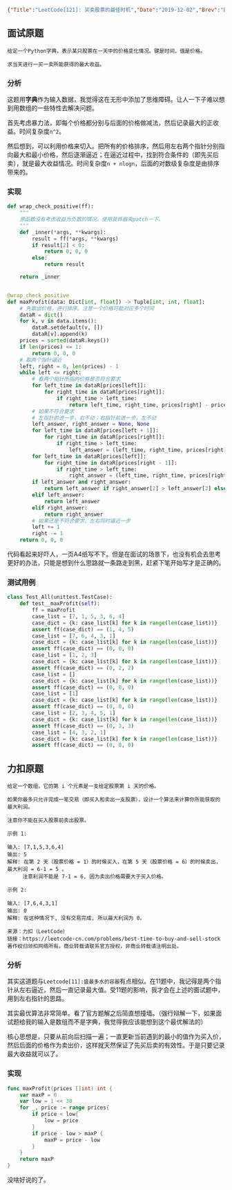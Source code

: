 ```json lw-blog-meta
{"Title":"LeetCode[121]: 买卖股票的最佳时机","Date":"2019-12-02","Brev":"数据结构：数组。简单难度。面试遇到的题，虽然代码简单，但是需要一个巧妙的思维转换。","Tags":["算法与数据结构"]}
```



## 面试原题

```text
给定一个Python字典，表示某只股票在一天中的价格变化情况。键是时间，值是价格。

求当天进行一买一卖所能获得的最大收益。
```

### 分析

这题用**字典**作为输入数据，我觉得这在无形中添加了思维障碍。让人一下子难以想到用数组的一些特性去解决问题。

首先考虑暴力法，即每个价格都分别与后面的价格做减法，然后记录最大的正收益。时间复杂度`n^2`。

然后想到，可以利用价格来切入。把所有的价格排序，然后用左右两个指针分别指向最大和最小价格，然后逐渐逼近；在逼近过程中，找到符合条件的（即先买后卖），就是最大收益情况。时间复杂度`n + nlogn`，后面的对数级复杂度是由排序带来的。

### 实现

```python
def wrap_check_positive(ff):
    """
    原函数没有考虑收益为负数的情况。使用装饰器来patch一下。
    """
    def _inner(*args, **kwargs):
        result = ff(*args, **kwargs)
        if result[2] < 0:
            return 0, 0, 0
        else:
            return result

    return _inner


@wrap_check_positive
def maxProfit(data: Dict[int, float]) -> Tuple[int, int, float]:
    # 先取出价格，进行排序。注意一个价格可能对应多个时间
    dataR = dict()
    for k, v in data.items():
        dataR.setdefault(v, [])
        dataR[v].append(k)
    prices = sorted(dataR.keys())
    if len(prices) <= 1:
        return 0, 0, 0
    # 取两个指针逼近
    left, right = 0, len(prices) - 1
    while left <= right:
        # 看两个指针所指的价格是否符合要求
        for left_time in dataR[prices[left]]:
            for right_time in dataR[prices[right]]:
                if right_time > left_time:
                    return left_time, right_time, prices[right] - prices[left]
        # 如果不符合要求
        # 左指针前进一步，右不动；右指针前进一步，左不动
        left_answer, right_answer = None, None
        for left_time in dataR[prices[left + 1]]:
            for right_time in dataR[prices[right]]:
                if right_time > left_time:
                    left_answer = (left_time, right_time, prices[right] - prices[left + 1])
        for left_time in dataR[prices[left]]:
            for right_time in dataR[prices[right - 1]]:
                if right_time > left_time:
                    right_answer = (left_time, right_time, prices[right - 1] - prices[left])
        if left_answer and right_answer:
            return left_answer if right_answer[2] > left_answer[2] else right_answer
        elif left_answer:
            return left_answer
        elif right_answer:
            return right_answer
        # 如果还是不符合要求，左右同时逼近一步
        left += 1
        right -= 1
    return 0, 0, 0
```

代码看起来好吓人，一页A4纸写不下。但是在面试的场景下，也没有机会去思考更好的办法，只能是想到什么思路就一条路走到黑，赶紧下笔开始写才是正确的。

### 测试用例

```python
class Test_All(unittest.TestCase):
    def test__maxProfit(self):
        ff = maxProfit
        case_list = [7, 1, 5, 3, 6, 4]
        case_dict = {k: case_list[k] for k in range(len(case_list))}
        assert ff(case_dict) == (1, 4, 5)
        case_list = [7, 6, 4, 3, 1]
        case_dict = {k: case_list[k] for k in range(len(case_list))}
        assert ff(case_dict) == (0, 0, 0)
        case_list = [1, 2, 3]
        case_dict = {k: case_list[k] for k in range(len(case_list))}
        assert ff(case_dict) == (0, 2, 2)
        case_list = []
        case_dict = {k: case_list[k] for k in range(len(case_list))}
        assert ff(case_dict) == (0, 0, 0)
        case_list = [1]
        case_dict = {k: case_list[k] for k in range(len(case_list))}
        assert ff(case_dict) == (0, 0, 0)
        case_list = [2, 3, 4, 5, 1]
        case_dict = {k: case_list[k] for k in range(len(case_list))}
        assert ff(case_dict) == (0, 3, 3)
        case_list = [4, 3, 2, 1]
        case_dict = {k: case_list[k] for k in range(len(case_list))}
        assert ff(case_dict) == (0, 0, 0)
```

## 力扣原题

```text
给定一个数组，它的第 i 个元素是一支给定股票第 i 天的价格。

如果你最多只允许完成一笔交易（即买入和卖出一支股票），设计一个算法来计算你所能获取的最大利润。

注意你不能在买入股票前卖出股票。

示例 1:

输入: [7,1,5,3,6,4]
输出: 5
解释: 在第 2 天（股票价格 = 1）的时候买入，在第 5 天（股票价格 = 6）的时候卖出，最大利润 = 6-1 = 5 。
     注意利润不能是 7-1 = 6, 因为卖出价格需要大于买入价格。

示例 2:

输入: [7,6,4,3,1]
输出: 0
解释: 在这种情况下, 没有交易完成, 所以最大利润为 0。

来源：力扣（LeetCode）
链接：https://leetcode-cn.com/problems/best-time-to-buy-and-sell-stock
著作权归领扣网络所有。商业转载请联系官方授权，非商业转载请注明出处。
```

### 分析

其实这道题与`Leetcode[11]:盛最多水的容器`有点相似。在11题中，我记得是两个指针从左右逼近，然后一直记录最大值。受11题的影响，我才会在上述的面试题中，用到左右指针的思路。

其实最优算法非常简单。看了官方题解之后简直想撞墙。（强行辩解一下，如果面试题给我的输入是数组而不是字典，我觉得我应该能想到这个最优解法的）

核心思想是，只要从前向后扫描一遍；一直更新当前遇到的最小的值作为买入价，然后后面的价格作为卖出价，这样就天然保证了先买后卖的有效性。于是只要记录最大收益就可以了。

### 实现

```go
func maxProfit(prices []int) int {
    var maxP = 0
    var low = 1 << 30
    for _, price := range prices{
        if price < low{
            low = price
        }
        if price - low > maxP {
            maxP = price - low
        }
    }
    return maxP
}
```

没啥好说的了。
